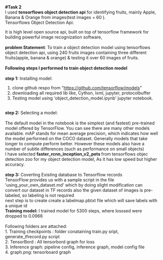 <B>#Task 2</B><br>
I used <B>tensorflows object detection api</B> for identifying fruits, mainly Apple, Banana & Orange from images(test images = 60 ).<br>
Tensorflows Object Detection Api:<br>
				<p>It is high level open source api, built on top of tensorflow framework for building powerful image recognization software, 
<br>
<br>
<b>problem Statement</b>: To train a object detection model using tensorflows object detection api, using 240 fruits images containing three different fruits(apple, banana & orange) & testing it over 60 images of fruits.<br>
<br>
<b>Following steps I performed to train object detection model </b><br>
<br>
<b>step 1:</b> Installing model:
1. clone github respo from "https://github.com/tensorflow/models" <br>
2. downloading all required lib like, Cython, lxml, jupyter, protocolbuffer<br>
3. Testing model using 'object_detection_model.ipynb' jupyter notebook.<br>
<br>
<b>step 2:</b>  Selecting a model: <br>
<br>
The default model in the notebook is the simplest (and fastest) pre-trained model offered by TensorFlow. You can see there are many other models available. mAP stands for mean average precision, which indicates how well the model performed on the COCO dataset. Generally models that take longer to compute perform better. However these models also have a number of subtle differences (such as performance on small objects)<br>
I have selected <b> faster_rcnn_inception_v2_pets </b> from tensorflows objec detection zoo for my object detection model, As it has low speed but higher accuracy. <br><br>
<b>step 3:</b> Coverting Existing database to Tensorflow records<br>
	TensorFlow provides us with a sample script in the file 'using_your_own_dataset.md' which by doing slight modification can convert our dataset in TF records also the given dataset of images is pre-labeled, so labeling is not required<br>
	next step is to create create a labelmap.pbtxt file which will save labels with a unique id <br>
<b>Training model:</b> I trained model for 5300 steps, where losssed were dropped to 0.0966
	<br>
	<br>
Following folders are attached:<br>
	1. Training checkpoints : folder conataining train.py sript, generate_tfrecord.py script <br>
	2. TensorBord : All tensorbord graph for loss <br>
	3. Inference graph: pipeline config, inference graph, model config file <br>
	4. graph.png: tensorboard graph


	

				
